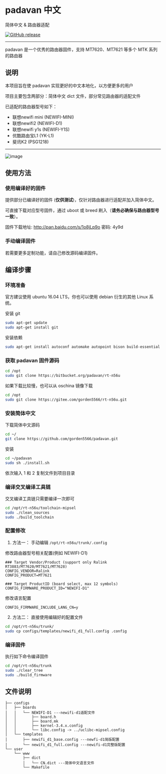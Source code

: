 padavan 中文
=====

简体中文 & 路由器适配

[![GitHub release](https://img.shields.io/github/release/gorden5566/padavan.svg)](https://github.com/gorden5566/padavan/releases)

------

padavan 是一个优秀的路由器固件，支持 MT7620、MT7621 等多个 MTK 系列的路由器

## 说明

本项目旨在使 padavan 实现更好的中文本地化，以方便更多的用户

项目主要包含两部分：简体中文 dict 文件，部分常见路由器的适配文件

已适配的路由器型号如下：

- 联想newifi mini (NEWIFI-MINI)
- 联想newifi2 (NEWIFI-D1)
- 联想newifi y1s (NEWIFI-Y1S)
- 优酷路由宝L1 (YK-L1)
- 斐讯K2 (PSG1218)

------

![image](https://github.com/gorden5566/padavan/raw/master/screenshot/index.png)

## 使用方法

### 使用编译好的固件

提供部分已编译好的固件 (**仅供测试**)，仅针对路由器进行适配并加入简体中文。

可直接下载对应型号固件，通过 uboot 或 breed 刷入（**请务必确保与路由器型号一致**）。

固件下载地址: http://pan.baidu.com/s/1o8jLp9o 密码: 4y9d

### 手动编译固件

若需要更多定制功能，请自己修改源码编译固件。

## 编译步骤

### 环境准备

官方建议使用 ubuntu 16.04 LTS，你也可以使用 debian 衍生的其他 Linux 系统。

安装 git
``` bash
sudo apt-get update
sudo apt-get install git
```

安装依赖
``` bash
sudo apt-get install autoconf automake autopoint bison build-essential flex gawk gettext git gperf libtool pkg-config zlib1g-dev libgmp3-dev libmpc-dev libmpfr-dev texinfo python-docutils
```

### 获取 padavan 固件源码

``` bash
cd /opt
sudo git clone https://bitbucket.org/padavan/rt-n56u
```
如果下载比较慢，也可以从 oschina 镜像下载
``` bash
cd /opt
sudo git clone https://gitee.com/gorden5566/rt-n56u.git
```

### 安装简体中文

下载简体中文源码
``` bash
cd ~/
git clone https://github.com/gorden5566/padavan.git
```

安装
``` bash
cd ~/padavan
sudo sh ./install.sh
```
依次输入 1 和 2 复制文件到项目目录

### 编译交叉编译工具链

交叉编译工具链只需要编译一次即可
``` bash
cd /opt/rt-n56u/toolchain-mipsel
sudo ./clean_sources
sudo ./build_toolchain
```

### 配置修改

1. 方法一： 手动编辑 `/opt/rt-n56u/trunk/.config`

修改路由器型号相关配置(例如 NEWIFI-D1)
```
### Target Vendor/Product (support only Ralink RT3883/MT7620/MT7621/MT7628)
CONFIG_VENDOR=Ralink
CONFIG_PRODUCT=MT7621

### Target ProductID (board select, max 12 symbols)
CONFIG_FIRMWARE_PRODUCT_ID="NEWIFI-D1"
```

修改语言配置
```
CONFIG_FIRMWARE_INCLUDE_LANG_CN=y
```

2. 方法二： 直接使用编辑好的配置文件

``` bash
cd /opt/rt-n56u/trunk/
sudo cp configs/templates/newifi_d1_full.config .config
```

### 编译固件

执行如下命令编译固件
``` bash
cd /opt/rt-n56u/trunk
sudo ./clear_tree
sudo ./build_firmware
```

## 文件说明

```
├── configs
│   ├── boards
│   │   └── NEWIFI-D1 ---newifi-d1适配文件
│   │       ├── board.h
│   │       ├── board.mk
│   │       ├── kernel-3.4.x.config
│   │       └── libc.config -> ../uclibc-mipsel.config
│   └── templates
│       ├── newifi_d1_base.config ---newfi-d1简版配置
│       └── newifi_d1_full.config ---newifi-d1完整版配置
└── user
    └── www
        ├── dict
        │   └── CN.dict ---简体中文语言文件
        └── Makefile
```
